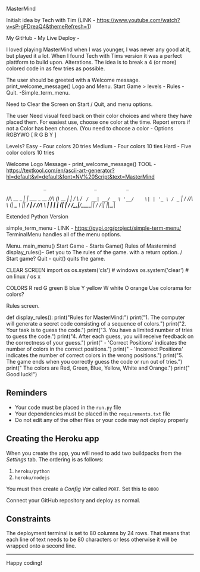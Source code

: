 MasterMind

Initialt idea by Tech with Tim (LINK -  https://www.youtube.com/watch?v=sP-gFDreaQ4&themeRefresh=1)

My GitHub - 
My Live Deploy - 

I loved playing MasterMind when I was younger, I was never any good at it, but played it a lot. 
When I found Tech with Tims version it was a perfect plattform to build upon. 
Alterations. 
The idea is to break a 4 (or more) colored code in as few tries as possible. 


The user should be greeted with a Welcome message. print_welcome_message()
Logo and Menu. Start Game > levels - Rules - Quit. -Simple_term_menu. 
	
Need to Clear the Screen on Start / Quit, and menu options. 

The user Need visual feed back on their color choices and where they have placed them. 
For easiest use, choose one color at the time. Report errors if not a Color has been chosen. 
(You need to choose a color - Options RGBYWO
[ R G B Y ] 

Levels? 
Easy - Four colors 20 tries
Medium - Four colors 10 ties 
Hard - Five color colors 10 tries


Welcome Logo Message - print_welcome_message()
TOOL - https://textkool.com/en/ascii-art-generator?hl=default&vl=default&font=NV%20Script&text=MasterMind

 

                  _                  _           _ 
  /\/\   __ _ ___| |_ ___ _ __ /\/\ (_)_ __   __| |
 /    \ / _` / __| __/ _ \ '__/    \| | '_ \ / _` |
/ /\/\ \ (_| \__ \ ||  __/ | / /\/\ \ | | | | (_| |
\/    \/\__,_|___/\__\___|_| \/    \/_|_| |_|\__,_|
                                                    
Extended Python Version

simple_term_menu - LINK - https://pypi.org/project/simple-term-menu/
TerminalMenu handles all of the menu options. 

Menu. main_menu()
		Start Game - Starts Game()
		Rules of Mastermind display_rules()- Get you to The rules of the game. 
					with a return option. / Start game? 
		Quit - quit() quits the game. 


CLEAR SCREEN
import os
os.system('cls') # windows
os.system('clear')  # on linux / os x

COLORS R red G green B blue Y yellow W white O orange 
Use colorama for colors? 


Rules screen. 

def display_rules():
    print("Rules for MasterMind:")
    print("1. The computer will generate a secret code consisting of a sequence of colors.")
    print("2. Your task is to guess the code.")
    print("3. You have a limited number of tries to guess the code.")
    print("4. After each guess, you will receive feedback on the correctness of your guess.")
    print("   - 'Correct Positions' indicates the number of colors in the correct positions.")
    print("   - 'Incorrect Positions' indicates the number of correct colors in the wrong positions.")
    print("5. The game ends when you correctly guess the code or run out of tries.")
    print("   The colors are Red, Green, Blue, Yellow, White and Orange.")
    print("   Good luck!")



## Reminders

- Your code must be placed in the `run.py` file
- Your dependencies must be placed in the `requirements.txt` file
- Do not edit any of the other files or your code may not deploy properly

## Creating the Heroku app

When you create the app, you will need to add two buildpacks from the _Settings_ tab. The ordering is as follows:

1. `heroku/python`
2. `heroku/nodejs`

You must then create a _Config Var_ called `PORT`. Set this to `8000`


Connect your GitHub repository and deploy as normal.

## Constraints

The deployment terminal is set to 80 columns by 24 rows. That means that each line of text needs to be 80 characters or less otherwise it will be wrapped onto a second line.

---

Happy coding!
